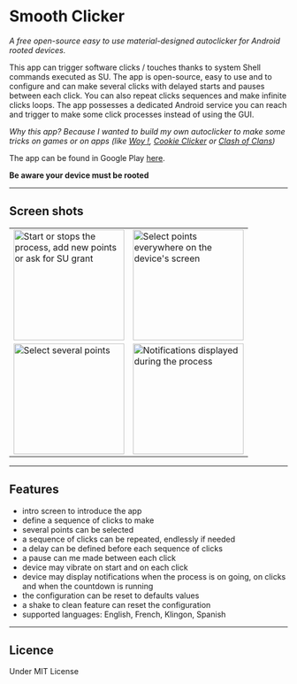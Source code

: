 # Smooth Clicker
_A free open-source easy to use material-designed autoclicker for Android rooted devices._

This app can trigger software clicks / touches thanks to system Shell commands executed as SU.
The app is open-source, easy to use and to configure and can make several clicks with delayed starts and pauses between each click.
You can also repeat clicks sequences and make infinite clicks loops.
The app possesses a dedicated Android service you can reach and trigger to make some click processes instead of using the GUI.

_Why this app? Because I wanted to build my own autoclicker to make some tricks on games or on apps (like <a href="https://play.google.com/store/apps/details?id=com.mlt.woy&hl=fr">Woy !</a>, <a href="http://orteil.dashnet.org/cookieclicker/">Cookie Clicker</a> or <a href="https://play.google.com/store/apps/details?id=com.supercell.clashofclans&">Clash of Clans</a>)_

The app can be found in Google Play <a href="https://play.google.com/store/apps/details?id=pylapp.smoothclicker.android">here</a>.

**Be aware your device must be rooted**

***
## Screen shots
<table>
<tr>
<td>
<img src="https://github.com/pylapp/SmoothClicker/blob/master/app/dev/misc/ui_v1.8.0/ui_snackbar_arcmenu_en.png" alt="Start or stops the process, add new points or ask for SU grant" title="Start or stops the process, add new points or ask for SU grant" width="200">
</td>
<td>
<img src="https://github.com/pylapp/SmoothClicker/blob/master/app/dev/misc/ui_v1.8.0/select_multipoint_en_1.png" alt="Select points everywhere on the device's screen" title="Select points everywhere on the device's screen" width="200">
</td>
</tr>
<tr>
<td>
<img src="https://github.com/pylapp/SmoothClicker/blob/master/app/dev/misc/ui_v1.8.0/select_multipoint_en_2.png" alt="Select several points" title="Select several points" width="200">
</td>
<td>
<img src="https://github.com/pylapp/SmoothClicker/blob/master/app/dev/misc/ui_v1.8.0/notification_on_going.png" alt="Notifications displayed during the process" title="Notifications displayed during the process" width="200">
</td>
</tr>
</table>


***
## Features
* intro screen to introduce the app
* define a sequence of clicks to make
* several points can be selected
* a sequence of clicks can be repeated, endlessly if needed
* a delay can be defined before each sequence of clicks
* a pause can me made between each click
* device may vibrate on start and on each click
* device may display notifications when the process is on going, on clicks and when the countdown is running
* the configuration can be reset to defaults values
* a shake to clean feature can reset the configuration
* supported languages: English, French, Klingon, Spanish

***
## Licence
Under MIT License
